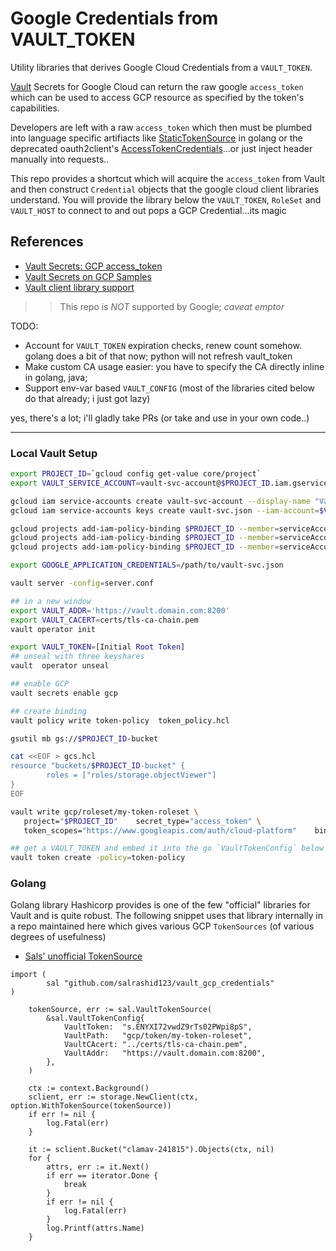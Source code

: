 # Google Credentials from VAULT_TOKEN

Utility libraries that derives Google Cloud Credentials from a `VAULT_TOKEN`.

[Vault](https://www.vaultproject.io/) Secrets for Google Cloud can return the raw google `access_token`  which can be used to access GCP resource as specified by the token's capabilities.

Developers are left with a raw `access_token` which then must be plumbed into language specific artifiacts like [StaticTokenSource](https://godoc.org/golang.org/x/oauth2#StaticTokenSource) in golang or the deprecated oauth2client's [AccessTokenCredentials](https://oauth2client.readthedocs.io/en/latest/source/oauth2client.client.html#oauth2client.client.AccessTokenCredentials)...or just inject header manually into requests..

This repo provides a shortcut which will acquire the `access_token` from Vault and then construct `Credential` objects that the google cloud client libraries understand.  You will provide the library below the `VAULT_TOKEN`, `RoleSet` and `VAULT_HOST` to connect to and out pops a GCP Credential...its magic


## References

- [Vault Secrets: GCP access_token](https://www.vaultproject.io/docs/secrets/gcp/index.html#access-tokens)
- [Vault Secrets on GCP Samples](https://github.com/salrashid123/vault_gcp#accesstoken)
- [Vault client library support](https://www.vaultproject.io/api/libraries.html)

>> This repo is _NOT_ supported by Google; _caveat emptor_


TODO: 
* Account for `VAULT_TOKEN` expiration checks, renew count somehow.  golang does a bit of that now; python will not refresh vault_token
* Make custom CA usage easier: you have to specify the CA directly inline in golang, java;
* Support env-var based `VAULT_CONFIG` (most of the libraries cited below do that already; i just got lazy)

yes, there's a lot; i'll gladly take PRs (or take and use in your own code..)


---


### Local Vault Setup

```bash
export PROJECT_ID=`gcloud config get-value core/project`
export VAULT_SERVICE_ACCOUNT=vault-svc-account@$PROJECT_ID.iam.gserviceaccount.com

gcloud iam service-accounts create vault-svc-account --display-name "Vault Service Account"
gcloud iam service-accounts keys create vault-svc.json --iam-account=$VAULT_SERVICE_ACCOUNT 

gcloud projects add-iam-policy-binding $PROJECT_ID --member=serviceAccount:$VAULT_SERVICE_ACCOUNT --role=roles/iam.serviceAccountAdmin
gcloud projects add-iam-policy-binding $PROJECT_ID --member=serviceAccount:$VAULT_SERVICE_ACCOUNT --role=roles/iam.serviceAccountKeyAdmin
gcloud projects add-iam-policy-binding $PROJECT_ID --member=serviceAccount:$VAULT_SERVICE_ACCOUNT --role=roles/storage.admin

export GOOGLE_APPLICATION_CREDENTIALS=/path/to/vault-svc.json

vault server -config=server.conf 

## in a new window
export VAULT_ADDR='https://vault.domain.com:8200'
export VAULT_CACERT=certs/tls-ca-chain.pem
vault operator init

export VAULT_TOKEN=[Initial Root Token]
## unseal with three keyshares
vault  operator unseal 

## enable GCP
vault secrets enable gcp

## create binding
vault policy write token-policy  token_policy.hcl

gsutil mb gs://$PROJECT_ID-bucket

cat <<EOF > gcs.hcl
resource "buckets/$PROJECT_ID-bucket" {
        roles = ["roles/storage.objectViewer"]
}
EOF

vault write gcp/roleset/my-token-roleset \
   project="$PROJECT_ID"    secret_type="access_token" \
   token_scopes="https://www.googleapis.com/auth/cloud-platform"    bindings=@gcs.hcl

## get a VAULT_TOKEN and embed it into the go `VaultTokenConfig` below
vault token create -policy=token-policy 
```

### Golang

Golang library Hashicorp provides is one of the few "official" libraries for Vault and is quite robust.  The following snippet uses that library internally in a repo maintained here which gives various GCP `TokenSources` (of various degrees of usefulness)

- [Sals' unofficial TokenSource](https://github.com/salrashid123/oauth2#usage-vaulttokensource)



```golang
import (
        sal "github.com/salrashid123/vault_gcp_credentials"
)

	tokenSource, err := sal.VaultTokenSource(
		&sal.VaultTokenConfig{
			VaultToken:  "s.ENYXI72vwdZ9rTs02PWpi8pS",
			VaultPath:   "gcp/token/my-token-roleset",
			VaultCAcert: "../certs/tls-ca-chain.pem",
			VaultAddr:   "https://vault.domain.com:8200",
		},
	)

	ctx := context.Background()
	sclient, err := storage.NewClient(ctx, option.WithTokenSource(tokenSource))
	if err != nil {
		log.Fatal(err)
	}

	it := sclient.Bucket("clamav-241815").Objects(ctx, nil)
	for {
		attrs, err := it.Next()
		if err == iterator.Done {
			break
		}
		if err != nil {
			log.Fatal(err)
		}
		log.Printf(attrs.Name)
	}
```
